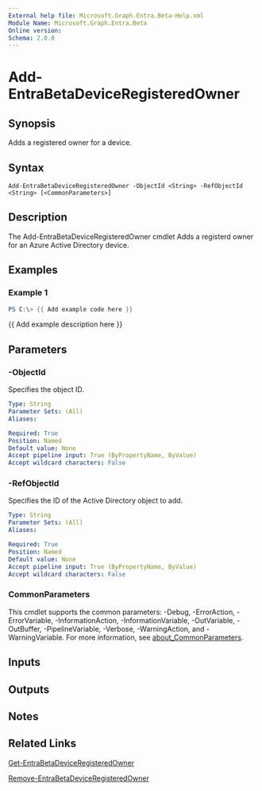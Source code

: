 ```yaml
---
External help file: Microsoft.Graph.Entra.Beta-Help.xml
Module Name: Microsoft.Graph.Entra.Beta
Online version:
Schema: 2.0.0
---
```


# Add-EntraBetaDeviceRegisteredOwner

## Synopsis
Adds a registered owner for a device.

## Syntax

```
Add-EntraBetaDeviceRegisteredOwner -ObjectId <String> -RefObjectId <String> [<CommonParameters>]
```

## Description
The Add-EntraBetaDeviceRegisteredOwner cmdlet Adds a registerd owner for an Azure Active Directory device.

## Examples

### Example 1
```powershell
PS C:\> {{ Add example code here }}
```

{{ Add example description here }}

## Parameters

### -ObjectId
Specifies the object ID.

```yaml
Type: String
Parameter Sets: (All)
Aliases:

Required: True
Position: Named
Default value: None
Accept pipeline input: True (ByPropertyName, ByValue)
Accept wildcard characters: False
```

### -RefObjectId
Specifies the ID of the Active Directory object to add.

```yaml
Type: String
Parameter Sets: (All)
Aliases:

Required: True
Position: Named
Default value: None
Accept pipeline input: True (ByPropertyName, ByValue)
Accept wildcard characters: False
```

### CommonParameters
This cmdlet supports the common parameters: -Debug, -ErrorAction, -ErrorVariable, -InformationAction, -InformationVariable, -OutVariable, -OutBuffer, -PipelineVariable, -Verbose, -WarningAction, and -WarningVariable. For more information, see [about_CommonParameters](https://go.microsoft.com/fwlink/?LinkID=113216).

## Inputs

## Outputs

## Notes

## Related Links

[Get-EntraBetaDeviceRegisteredOwner]()

[Remove-EntraBetaDeviceRegisteredOwner]()

